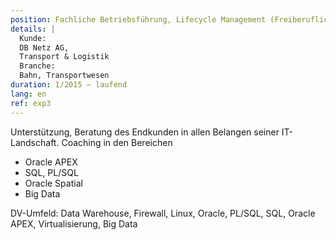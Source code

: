 ```yaml
---
position: Fachliche Betriebsführung, Lifecycle Management (Freiberuflich)
details: |
  Kunde:
  DB Netz AG,
  Transport & Logistik
  Branche:
  Bahn, Transportwesen
duration: 1/2015 – laufend
lang: en
ref: exp3
---
```


Unterstützung, Beratung des Endkunden in allen Belangen seiner IT-Landschaft.
Coaching in den Bereichen

* Oracle APEX
* SQL, PL/SQL
* Oracle Spatial
* Big Data

DV-Umfeld:
Data Warehouse, Firewall, Linux, Oracle, PL/SQL, SQL, Oracle APEX, Virtualisierung,
Big Data